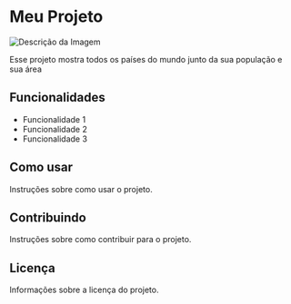 # Meu Projeto

![Descrição da Imagem](https://raw.githubusercontent.com/bllatz/API_Country/main/src/assets/images/github.png)

Esse projeto mostra todos os países do mundo junto da sua população e sua área
## Funcionalidades

- Funcionalidade 1
- Funcionalidade 2
- Funcionalidade 3

## Como usar

Instruções sobre como usar o projeto.

## Contribuindo

Instruções sobre como contribuir para o projeto.

## Licença

Informações sobre a licença do projeto.
